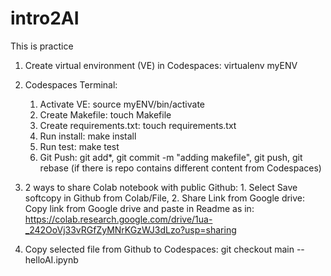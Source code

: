 # intro2AI
This is practice

1. Create virtual environment (VE) in Codespaces: virtualenv myENV
2. Codespaces Terminal:
     1.  Activate VE: source myENV/bin/activate
     2.  Create Makefile: touch Makefile
     3.  Create requirements.txt: touch requirements.txt
     4.  Run install: make install
     5.  Run test: make test
     6.  Git Push: git add*, git commit -m "adding makefile", git push, git rebase (if there is repo contains different content from Codespaces)
3. 2 ways to share Colab notebook with public Github: 1. Select Save softcopy in Github from Colab/File, 2. Share Link from Google drive: Copy link from Google drive and paste in Readme as in: https://colab.research.google.com/drive/1ua-_242OoVj33vRGfZyMNrKGzWJ3dLzo?usp=sharing

4. Copy selected file from Github to Codespaces: git checkout main -- helloAI.ipynb
